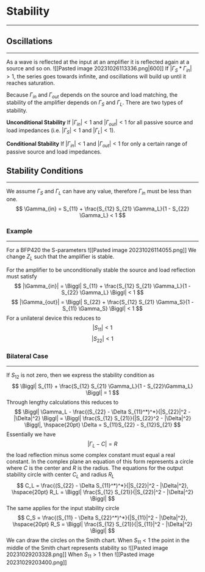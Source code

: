 # Stability
---
## Oscillations
---
As a wave is reflected at the input at an amplifier it is reflected again at a source and so on. 
![[Pasted image 20231026113336.png|600]]
If $|\Gamma_S * \Gamma_{in}|> 1$, the series goes towards infinite, and oscillations will build up until it reaches saturation. 

Because $\Gamma_{in}$ and $\Gamma_{out}$ depends on the source and load matching, the stability of the amplifier depends on $\Gamma_S$ and $\Gamma_L$. There are two types of stability.

**Unconditional Stability**
If $|\Gamma_{in}| < 1$ and $|\Gamma_{out}| < 1$ for all passive source and load impedances (i.e. $|\Gamma_S| <1$ and $|\Gamma_L| < 1$).

**Conditional Stability**
If $|\Gamma_{in}| < 1$ and $|\Gamma_{out}| < 1$ for only a certain range of passive source and load impedances.

## Stability Conditions
---
We assume $\Gamma_S$ and $\Gamma_L$ can have any value, therefore $\Gamma_{in}$ must be less than one. 
$$ \Gamma_{in} = S_{11} + \frac{S_{12} S_{21} \Gamma_L}{1 - S_{22} \Gamma_L} < 1 $$
### Example
---
For a BFP420 the S-parameters
![[Pasted image 20231026114055.png]]
We change $Z_L$ such that the amplifier is stable. 

For the amplifier to be unconditionally stable the source and load reflection must satisfy
$$ |\Gamma_{in}| = \Biggl| S_{11} + \frac{S_{12} S_{21} \Gamma_L}{1 - S_{22} \Gamma_L} \Biggl| < 1 $$
$$ |\Gamma_{out}| = \Biggl| S_{22} + \frac{S_{12} S_{21} \Gamma_S}{1 - S_{11} \Gamma_S} \Biggl| < 1 $$
For a unilateral device this reduces to
$$ |S_{11}| < 1 $$
$$ |S_{22}| < 1 $$
### Bilateral Case
---
If $S_{12}$ is not zero, then we express the stability condition as
$$ \Biggl| S_{11} + \frac{S_{12} S_{21} \Gamma_L}{1 - S_{22}\Gamma_L} \Biggl| = 1 $$
Through lengthy calculations this reduces to
$$ \Biggl| \Gamma_L - \frac{(S_{22} - \Delta S_{11}^*)^*}{|S_{22}|^2 - |\Delta|^2} \Biggl| = \Biggl| \frac{S_{12} S_{21}}{|S_{22}^2 - |\Delta|^2} \Biggl|, \hspace{20pt} \Delta = S_{11}S_{22} - S_{12}S_{21}  $$
Essentially we have
$$ |\Gamma_L - C| = R $$
the load reflection minus some complex constant must equal a real constant. In the complex plane an equation of this form represents a circle where $C$ is the center and $R$ is the radius. The equations for the output stability circle with center $C_L$ and radius $R_L$
$$ C_L = \frac{(S_{22} - \Delta S_{11}^*)^*}{|S_{22}|^2 - |\Delta|^2}, \hspace{20pt} R_L = \Biggl| \frac{S_{12} S_{21}}{|S_{22}|^2 - |\Delta|^2} \Biggl| $$
The same applies for the input stability circle
$$ C_S = \frac{(S_{11} - \Delta S_{22}^*)^*}{|S_{11}|^2 - |\Delta|^2}, \hspace{20pt} R_S = \Biggl| \frac{S_{12} S_{21}}{|S_{11}|^2 - |\Delta|^2} \Biggl| $$
We can draw the circles on the Smith chart. When $S_{11}<1$ the point in the middle of the Smith chart represents stability so
![[Pasted image 20231029203328.png]]
When $S_{11}>1$ then
![[Pasted image 20231029203400.png]]
